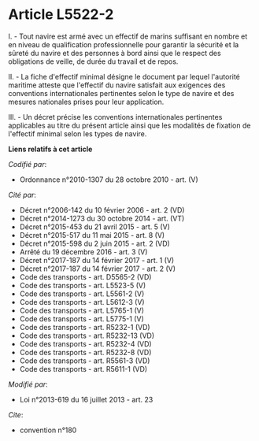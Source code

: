 # Article L5522-2

I. - Tout navire est armé avec un effectif de marins suffisant en nombre et en niveau de qualification professionnelle pour
garantir la sécurité et la sûreté du navire et des personnes à bord ainsi que le respect des obligations de veille, de durée
du travail et de repos. 

II. - La fiche d'effectif minimal désigne le document par lequel l'autorité maritime atteste que l'effectif du navire
satisfait aux exigences des conventions internationales pertinentes selon le type de navire et des mesures nationales prises
pour leur application. 

III. - Un décret précise les conventions internationales pertinentes applicables au titre du présent article ainsi que les
modalités de fixation de l'effectif minimal selon les types de navire.

**Liens relatifs à cet article**

_Codifié par_:

  - Ordonnance n°2010-1307 du 28 octobre 2010 - art. (V)

_Cité par_:

  - Décret n°2006-142 du 10 février 2006 - art. 2 (VD)
  - Décret n°2014-1273 du 30 octobre 2014 - art. (VT)
  - Décret n°2015-453 du 21 avril 2015 - art. 5 (V)
  - Décret n°2015-517 du 11 mai 2015 - art. 8 (V)
  - Décret n°2015-598 du 2 juin 2015 - art. 2 (VD)
  - Arrêté du 19 décembre 2016 - art. 3 (V)
  - Décret n°2017-187 du 14 février 2017 - art. 1 (V)
  - Décret n°2017-187 du 14 février 2017 - art. 2 (V)
  - Code des transports - art. D5565-2 (VD)
  - Code des transports - art. L5523-5 (V)
  - Code des transports - art. L5561-2 (V)
  - Code des transports - art. L5612-3 (V)
  - Code des transports - art. L5765-1 (V)
  - Code des transports - art. L5775-1 (V)
  - Code des transports - art. R5232-1 (VD)
  - Code des transports - art. R5232-13 (VD)
  - Code des transports - art. R5232-4 (VD)
  - Code des transports - art. R5232-8 (VD)
  - Code des transports - art. R5561-3 (VD)
  - Code des transports - art. R5611-1 (VD)

_Modifié par_:

  - Loi n°2013-619 du 16 juillet 2013 - art. 23

_Cite_:

  - convention n°180
